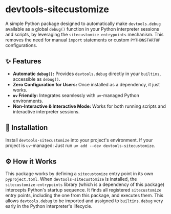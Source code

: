 # devtools-sitecustomize

A simple Python package designed to automatically make `devtools.debug` available as a global `debug()` function in your Python interpreter sessions and scripts, by leveraging the `sitecustomize-entrypoints` mechanism. This removes the need for manual `import` statements or custom `PYTHONSTARTUP` configurations.

## ✨ Features

* **Automatic `debug()`:** Provides `devtools.debug` directly in your `builtins`, accessible as `debug()`.
* **Zero Configuration for Users:** Once installed as a dependency, it just works.
* **`uv` Friendly:** Integrates seamlessly with `uv`-managed Python environments.
* **Non-Interactive & Interactive Mode:** Works for both running scripts and interactive interpreter sessions.

## 🚀 Installation

Install `devtools-sitecustomize` into your project's environment.
If your project is `uv`-managed: Just run `uv add --dev devtools-sitecustomize`.


## ⚙️ How it Works
This package works by defining a `sitecustomize` entry point in its own `pyproject.toml`. When `devtools-sitecustomize` is installed, the `sitecustomize-entrypoints` library (which is a dependency of this package) intercepts Python's startup sequence. It finds all registered `sitecustomize` entry points, including the one from this package, and executes them. This allows `devtools.debug` to be imported and assigned to `builtins.debug` very early in the Python interpreter's lifecycle.
